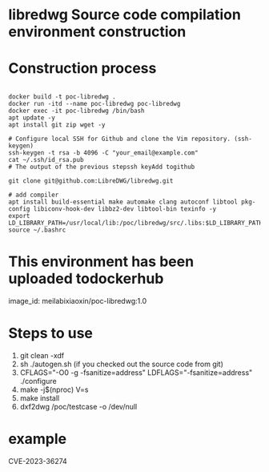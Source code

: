 # libredwg Source code compilation environment construction

# Construction process
```shell

docker build -t poc-libredwg .
docker run -itd --name poc-libredwg poc-libredwg
docker exec -it poc-libredwg /bin/bash
apt update -y
apt install git zip wget -y

# Configure local SSH for Github and clone the Vim repository. (ssh-keygen)
ssh-keygen -t rsa -b 4096 -C "your_email@example.com"
cat ~/.ssh/id_rsa.pub
# The output of the previous stepssh keyAdd togithub

git clone git@github.com:LibreDWG/libredwg.git

# add compiler
apt install build-essential make automake clang autoconf libtool pkg-config libiconv-hook-dev libbz2-dev libtool-bin texinfo -y
export LD_LIBRARY_PATH=/usr/local/lib:/poc/libredwg/src/.libs:$LD_LIBRARY_PATH
source ~/.bashrc

```

# This environment has been uploaded todockerhub
image_id: meilabixiaoxin/poc-libredwg:1.0

# Steps to use
1. git clean -xdf
2. sh ./autogen.sh (if you checked out the source code from git)
3. CFLAGS="-O0 -g -fsanitize=address" LDFLAGS="-fsanitize=address" ./configure
4. make -j$(nproc) V=s
5. make install
6. dxf2dwg /poc/testcase -o /dev/null
# example
CVE-2023-36274
